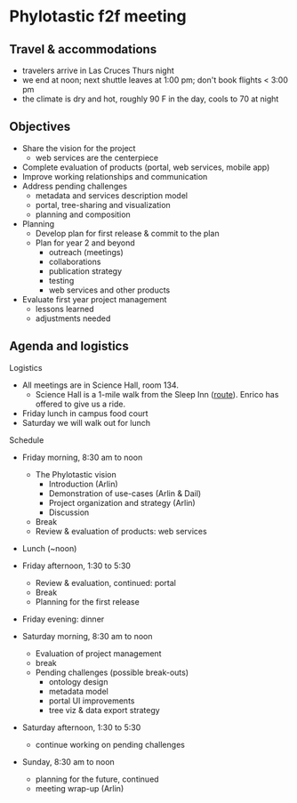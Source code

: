 # Phylotastic f2f meeting

## Travel & accommodations 

* travelers arrive in Las Cruces Thurs night 
* we end at noon; next shuttle leaves at 1:00 pm; don't book flights < 3:00 pm
* the climate is dry and hot, roughly 90 F in the day, cools to 70 at night

## Objectives 

* Share the vision for the project
   * web services are the centerpiece
* Complete evaluation of products (portal, web services, mobile app) 
* Improve working relationships and communication
* Address pending challenges
   * metadata and services description model
   * portal, tree-sharing and visualization
   * planning and composition 
* Planning
   * Develop plan for first release & commit to the plan
   * Plan for year 2 and beyond
      * outreach (meetings) 
      * collaborations 
      * publication strategy
      * testing 
      * web services and other products
* Evaluate first year project management
   * lessons learned 
   * adjustments needed

## Agenda and logistics

Logistics
* All meetings are in Science Hall, room 134.  
   * Science Hall is a 1-mile walk from the Sleep Inn ([route](https://www.google.com/maps/dir/Sleep+Inn+University,+2121+S+Triviz+Dr,+Las+Cruces,+NM+88001/Science+Hall,+Las+Cruces,+NM/@32.2840244,-106.7598142,14.8z/data=!4m14!4m13!1m5!1m1!1s0x86de17ec9d2ec18b:0xc0e49c329d58fecf!2m2!1d-106.741265!2d32.287174!1m5!1m1!1s0x86de17bedabe0a11:0xa2968aef86517db0!2m2!1d-106.752122!2d32.280567!3e2)).  Enrico has offered to give us a ride. 
* Friday lunch in campus food court
* Saturday we will walk out for lunch

Schedule
* Friday morning, 8:30 am  to noon
   * The Phylotastic vision
      * Introduction (Arlin)
      * Demonstration of use-cases (Arlin & Dail) 
      * Project organization and strategy (Arlin)
      * Discussion 
   * Break
   * Review & evaluation of products: web services
* Lunch (~noon)
* Friday afternoon, 1:30 to 5:30
   * Review & evaluation, continued: portal 
   * Break
   * Planning for the first release
* Friday evening: dinner

* Saturday morning, 8:30 am  to noon 
   * Evaluation of project management
   * break
   * Pending challenges (possible break-outs)
      * ontology design
      * metadata model
      * portal UI improvements
      * tree viz & data export strategy
* Saturday afternoon, 1:30 to 5:30 
   * continue working on pending challenges 

* Sunday, 8:30 am to noon
   * planning for the future, continued 
   * meeting wrap-up (Arlin)
